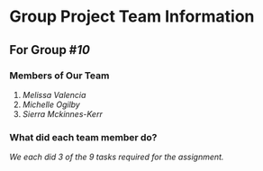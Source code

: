 # Group Project Team Information
## For Group #_10_

### Members of Our Team
1. _Melissa Valencia_
2. _Michelle Ogilby_
3. _Sierra Mckinnes-Kerr_

### What did each team member do?
_We each did 3 of the 9 tasks required for the assignment._
